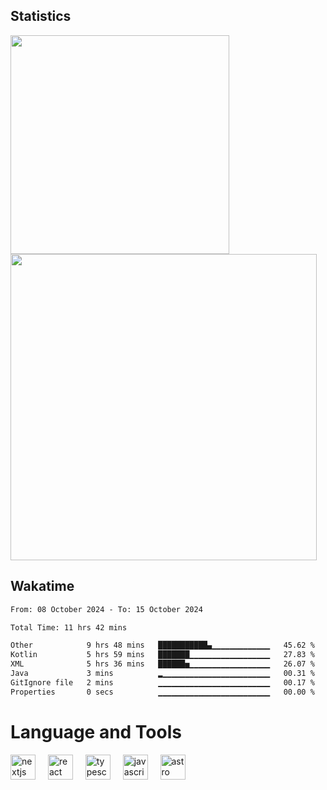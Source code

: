 



## Statistics

<div>
  
  <img src="https://github-readme-stats.vercel.app/api/top-langs/?username=SaukiFutaki&theme=vue-dark&show_icons=true&hide_border=true&layout=compact" width="350">
  <img src="https://github-readme-streak-stats.herokuapp.com/?user=SaukiFutaki&theme=vue-dark&hide_border=true" width="490">
</div>



## Wakatime

<!--START_SECTION:waka-->

```txt
From: 08 October 2024 - To: 15 October 2024

Total Time: 11 hrs 42 mins

Other            9 hrs 48 mins   ███████████▄▁▁▁▁▁▁▁▁▁▁▁▁▁   45.62 %
Kotlin           5 hrs 59 mins   ███████▁▁▁▁▁▁▁▁▁▁▁▁▁▁▁▁▁▁   27.83 %
XML              5 hrs 36 mins   ██████▅▁▁▁▁▁▁▁▁▁▁▁▁▁▁▁▁▁▁   26.07 %
Java             3 mins          ▂▁▁▁▁▁▁▁▁▁▁▁▁▁▁▁▁▁▁▁▁▁▁▁▁   00.31 %
GitIgnore file   2 mins          ▁▁▁▁▁▁▁▁▁▁▁▁▁▁▁▁▁▁▁▁▁▁▁▁▁   00.17 %
Properties       0 secs          ▁▁▁▁▁▁▁▁▁▁▁▁▁▁▁▁▁▁▁▁▁▁▁▁▁   00.00 %
```

<!--END_SECTION:waka-->

</div>

# Language and Tools

<div align="left">

  <img src="https://img.shields.io/badge/Next.js-000000?logo=nextdotjs&logoColor=white&style=for-the-badge" height="40" alt="nextjs logo"  />
  <img width="12" />
  <img src="https://img.shields.io/badge/React-61DAFB?logo=react&logoColor=black&style=for-the-badge" height="40" alt="react logo"  />
  <img width="12" />
  <img src="https://img.shields.io/badge/TypeScript-3178C6?logo=typescript&logoColor=white&style=for-the-badge" height="40" alt="typescript logo"  />
  <img width="12" />


  <img src="https://img.shields.io/badge/JavaScript-F7DF1E?logo=javascript&logoColor=black&style=for-the-badge" height="40" alt="javascript logo"  />
     <img width="12" />
    <img src="https://img.shields.io/badge/Astro-FF5D01?logo=astro&logoColor=black&style=for-the-badge" height="40" alt="astro logo"  />
</div>




